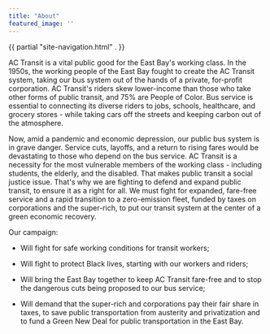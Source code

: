 ```yaml
---
title: "About"
featured_image: ''
---
```

<!-- {{< figure src="/images/Victor_Hugo-Hunchback.jpg" title="Illustration from Victor Hugo et son temps (1881)" >}} -->

{{ partial "site-navigation.html" . }}

AC Transit is a vital public good for the East Bay's working class. In the
1950s, the working people of the East Bay fought to create the AC Transit
system, taking our bus system out of the hands of a private, for-profit
corporation. AC Transit's riders skew lower-income than those who take other
forms of public transit, and 75% are People of Color. Bus service is essential
to connecting its diverse riders to jobs, schools, healthcare, and grocery
stores - while taking cars off the streets and keeping carbon out of the
atmosphere.

Now, amid a pandemic and economic depression, our public bus system is in grave
danger. Service cuts, layoffs, and a return to rising fares would be
devastating to those who depend on the bus service. AC Transit is a necessity
for the most vulnerable members of the working class - including students, the
elderly, and the disabled. That makes public transit a social justice issue.
That's why we are fighting to defend and expand public transit, to ensure it as
a right for all. We must fight for expanded, fare-free service and a rapid
transition to a zero-emission fleet, funded by taxes on corporations and the
super-rich, to put our transit system at the center of a green economic
recovery.

Our campaign:

* Will fight for safe working conditions for transit workers;

* Will fight to protect Black lives, starting with our workers and riders;

* Will bring the East Bay together to keep AC Transit fare-free and to stop the
  dangerous cuts being proposed to our bus service;

* Will demand that the super-rich and corporations pay their fair share in
  taxes, to save public transportation from austerity and privatization and to
  fund a Green New Deal for public transportation in the East Bay.





